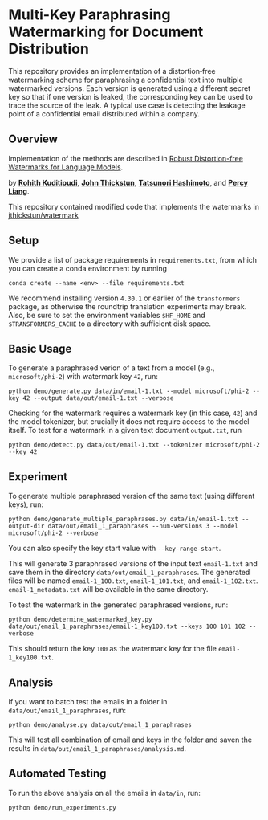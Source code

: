 # Multi-Key Paraphrasing Watermarking for Document Distribution

This repository provides an implementation of a distortion‑free watermarking scheme for paraphrasing a confidential text into multiple watermarked versions. Each version is generated using a different secret key so that if one version is leaked, the corresponding key can be used to trace the source of the leak. A typical use case is detecting the leakage point of a confidential email distributed within a company.

## Overview

Implementation of the methods are described in [Robust Distortion-free Watermarks for Language Models](https://arxiv.org/abs/2307.15593).

by [**Rohith Kuditipudi**](https://web.stanford.edu/~rohithk/), [**John Thickstun**](https://johnthickstun.com/), [**Tatsunori Hashimoto**](https://thashim.github.io/), and [**Percy Liang**](https://cs.stanford.edu/~pliang/).

This repository contained modified code that implements the watermarks in [jthickstun/watermark](https://github.com/jthickstun/watermark)

## Setup

We provide a list of package requirements in `requirements.txt`, from which you can create a conda environment by running

```
conda create --name <env> --file requirements.txt
```

We recommend installing version `4.30.1` or earlier of the `transformers` package, as otherwise the roundtrip translation experiments may break.
Also, be sure to set the environment variables `$HF_HOME` and `$TRANSFORMERS_CACHE` to a directory with sufficient disk space.

## Basic Usage

To generate a paraphrased verion of a text from a model (e.g., `microsoft/phi-2`) with watermark key `42`, run:

```
python demo/generate.py data/in/email-1.txt --model microsoft/phi-2 --key 42 --output data/out/email-1.txt --verbose
```

Checking for the watermark requires a watermark key (in this case, `42`) and the model tokenizer, but crucially it does not require access to the model itself. To test for a watermark in a given text document `output.txt`, run

```
python demo/detect.py data/out/email-1.txt --tokenizer microsoft/phi-2 --key 42
```

## Experiment

To generate multiple paraphrased version of the same text (using different keys), run:

```
python demo/generate_multiple_paraphrases.py data/in/email-1.txt --output-dir data/out/email_1_paraphrases --num-versions 3 --model microsoft/phi-2 --verbose
```

You can also specify the key start value with `--key-range-start`.

This will generate 3 paraphrased versions of the input text `email-1.txt` and save them in the directory `data/out/email_1_paraphrases`. The generated files will be named `email-1_100.txt`, `email-1_101.txt`, and `email-1_102.txt`. `email-1_metadata.txt` will be available in the same directory.

To test the watermark in the generated paraphrased versions, run:

```
python demo/determine_watermarked_key.py data/out/email_1_paraphrases/email-1_key100.txt --keys 100 101 102 --verbose
```

This should return the key `100` as the watermark key for the file `email-1_key100.txt`.

## Analysis

If you want to batch test the emails in a folder in `data/out/email_1_paraphrases`, run:

```
python demo/analyse.py data/out/email_1_paraphrases
```

This will test all combination of email and keys in the folder and saven the results in `data/out/email_1_paraphrases/analysis.md`.

## Automated Testing

To run the above analysis on all the emails in `data/in`, run:

```
python demo/run_experiments.py
```
